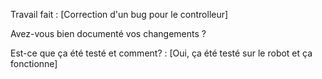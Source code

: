 Travail fait : [Correction d'un bug pour le controlleur]

Avez-vous bien documenté vos changements ?

Est-ce que ça été testé et comment? : [Oui, ça été testé sur le robot et ça fonctionne]